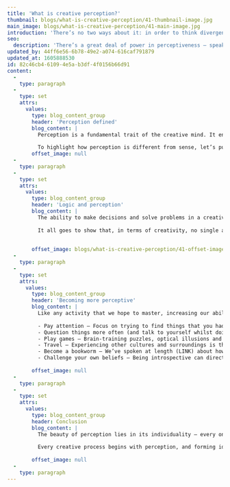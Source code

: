 ```yaml
---
title: 'What is creative perception?'
thumbnail: blogs/what-is-creative-perception/41-thumbnail-image.jpg
main_image: blogs/what-is-creative-perception/41-main-image.jpg
introduction: 'There’s no two ways about it: in order to think divergently and come up with innovative ideas, you need to be perceptive. But what exactly is perception, how does it affect creativity and, most importantly, how can we improve our ability to perceive?'
seo:
  description: 'There’s a great deal of power in perceptiveness – speak to our team today on 01253 297900 to start harnessing it.'
updated_by: 44ff6e56-6b78-49e2-a074-616caf791879
updated_at: 1605888530
id: 82c46cb4-6109-4e5a-b3df-4f0156b66d91
content:
  -
    type: paragraph
  -
    type: set
    attrs:
      values:
        type: blog_content_group
        header: 'Perception defined'
        blog_content: |
          Perception is a fundamental trait of the creative mind. It enables us to interpret ideas differently to others, offering insight into fresh perspectives and possibilities. You might have noticed how we referred to ‘the creative mind’, as opposed to sight or hearing (or any of the other senses, for that matter). That’s because perception is an action carried out by the brain in response to a stimulus. Neural signals from light, for example, are processed within the brain, allowing us to form a judgement or understanding based on our mental state of mind.
          
          To highlight how perception is different from sense, let’s put things into practice: try observing an object in your field of vision. Now ask yourself: “What do I see?”, followed by “What are my perceptions about this item?”. How does the object make you feel? Does it make you think of something you experienced in the past? What else could it be used for other than its main purpose? Notice how perception requires much deeper insight. You experience things with your senses and perceive things with your mind.
        offset_image: null
  -
    type: paragraph
  -
    type: set
    attrs:
      values:
        type: blog_content_group
        header: 'Logic and perception'
        blog_content: |
          The ability to make decisions and solve problems in a creative manner relies on a combination of perception and logic. Whereas logic is a heavily proof-based concept which focuses on reasoning, perception relates to our ability to interpret what we experience. Since we all interpret things in our own individual way, perception can often make us vulnerable to bias, or in other words, ‘seeing what we want to see’. This could be viewed as both an advantage and a disadvantage – whilst those who are able to fully apply logical thinking may well be able to judge things dispassionately, creativity isn’t always about ignoring the emotions.
          
          It all goes to show that, in terms of creativity, no single approach is necessarily the correct one, and each is based on our individual personalities which are, in turn, shaped by our experiences and emotional state. When we perceive, we make links between ideas and concepts based on our prior knowledge and beliefs. As a result, everyone perceives things in their own unique way – it’s not a case of right or wrong. 
          
          
        offset_image: blogs/what-is-creative-perception/41-offset-image.jpg
  -
    type: paragraph
  -
    type: set
    attrs:
      values:
        type: blog_content_group
        header: 'Becoming more perceptive'
        blog_content: |
          Like any activity that we hope to master, increasing our ability to perceive is a matter of practice. So, what are some key aspects we can work on?
          
          - Pay attention – Focus on trying to find things that you hadn’t noticed before. Try listening to your favourite song, for example. Close your eyes, concentrate, and see if you can identify something new (perhaps an instrument that you hadn’t heard before). You might find yourself surprised by what your mind has filtered out in the past.
          - Question things more often (and talk to yourself whilst doing so) – Becoming more inquisitive can be a great way of broadening your thought process. Don’t just ask what is, but question what is not. Find the missing link. Think ‘would’, ‘could’ and ‘should’, and you’ll be exploring alternative possibilities within no time.
          - Play games – Brain-training puzzles, optical illusions and even video games can improve the way in which you interpret things intuitively. Whilst we’d steer clear of spending the whole day playing Fortnite, a little virtual problem solving mixed with escapism is not always a bad thing. 
          - Travel – Experiencing other cultures and surroundings is the perfect way to gain a fresh sense of perspective. Embrace new environments, broaden your mind and expose yourself to different experiences – it might completely change the way you perceive things.
          - Become a bookworm – We’ve spoken at length (LINK) about how reading can boost creativity. Just one line from a book can change how you perceive the world around you – try reading something you wouldn’t normally opt for and open yourself up to fresh insights.
          - Challenge your own beliefs – Being introspective can directly affect how you perceive things. Try looking at your own principles, values and assumptions. You don’t necessarily have to change what you believe, but considering how others see the world differently to you can help you appreciate the concept of perception more.
          
        offset_image: null
  -
    type: paragraph
  -
    type: set
    attrs:
      values:
        type: blog_content_group
        header: Conclusion
        blog_content: |
          The beauty of perception lies in its individuality – every one of us is able to interpret things differently to the next person. Equally positive is the multitude of ways by which we can practice improving our ability to perceive, something which can mean only good things for creativity levels in the long run. Best get to it, then – practice makes perceptive, after all... 
          
          Every creative process begins with perception, and forming ideas within your mind is the purest, most basic form of creativity. There’s a great deal of power in perceptiveness – [speak to our team today](/contact) to start harnessing it.
          
        offset_image: null
  -
    type: paragraph
---
```

